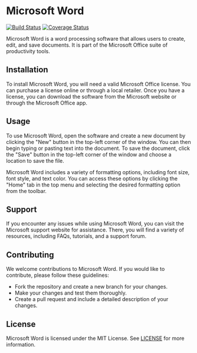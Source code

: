 # Microsoft Word

[![Build Status](https://travis-ci.org/microsoft/word.svg?branch=master)](https://travis-ci.org/microsoft/word)
[![Coverage Status](https://coveralls.io/repos/github/microsoft/word/badge.svg?branch=master)](https://coveralls.io/github/microsoft/word?branch=master)

Microsoft Word is a word processing software that allows users to create, edit, and save documents. It is part of the Microsoft Office suite of productivity tools.

## Installation

To install Microsoft Word, you will need a valid Microsoft Office license. You can purchase a license online or through a local retailer. Once you have a license, you can download the software from the Microsoft website or through the Microsoft Office app.

## Usage

To use Microsoft Word, open the software and create a new document by clicking the "New" button in the top-left corner of the window. You can then begin typing or pasting text into the document. To save the document, click the "Save" button in the top-left corner of the window and choose a location to save the file.

Microsoft Word includes a variety of formatting options, including font size, font style, and text color. You can access these options by clicking the "Home" tab in the top menu and selecting the desired formatting option from the toolbar.

## Support

If you encounter any issues while using Microsoft Word, you can visit the Microsoft support website for assistance. There, you will find a variety of resources, including FAQs, tutorials, and a support forum.

## Contributing

We welcome contributions to Microsoft Word. If you would like to contribute, please follow these guidelines:

- Fork the repository and create a new branch for your changes.
- Make your changes and test them thoroughly.
- Create a pull request and include a detailed description of your changes.

## License

Microsoft Word is licensed under the MIT License. See [LICENSE](LICENSE) for more information.

